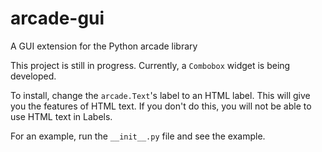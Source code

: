 # arcade-gui
A GUI extension for the Python arcade library

This project is still in progress. Currently, a `Combobox` widget is being developed.

To install, change the `arcade.Text`'s label to an HTML label. This will give you the features of HTML text. If you don't do this, you will not be able to use HTML text in Labels.

For an example, run the `__init__.py` file and see the example.
